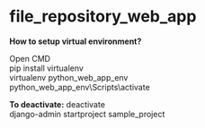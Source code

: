 # file_repository_web_app

**How to setup virtual environment?**

Open CMD<br>
pip install virtualenv<br>
virtualenv python_web_app_env<br>
python_web_app_env\Scripts\activate<br>

**To deactivate:**
deactivate<br>
django-admin startproject sample_project<br>
